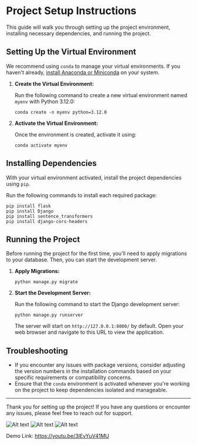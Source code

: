# Project Setup Instructions

This guide will walk you through setting up the project environment, installing necessary dependencies, and running the project.

## Setting Up the Virtual Environment

We recommend using `conda` to manage your virtual environments. If you haven't already, [install Anaconda or Miniconda](https://docs.conda.io/projects/conda/en/latest/user-guide/install/) on your system.

1. **Create the Virtual Environment:**

    Run the following command to create a new virtual environment named `myenv` with Python 3.12.0:

    ```
    conda create -n myenv python=3.12.0
    ```

2. **Activate the Virtual Environment:**

    Once the environment is created, activate it using:

    ```
    conda activate myenv
    ```

## Installing Dependencies

With your virtual environment activated, install the project dependencies using `pip`. 

Run the following commands to install each required package:

```
pip install flask
pip install Django
pip install sentence_transformers
pip install django-cors-headers
```


## Running the Project

Before running the project for the first time, you'll need to apply migrations to your database. Then, you can start the development server.

1. **Apply Migrations:**

    ```
    python manage.py migrate
    ```

2. **Start the Development Server:**

    Run the following command to start the Django development server:

    ```
    python manage.py runserver
    ```

    The server will start on `http://127.0.0.1:8000/` by default. Open your web browser and navigate to this URL to view the application.

## Troubleshooting

- If you encounter any issues with package versions, consider adjusting the version numbers in the installation commands based on your specific requirements or compatibility concerns.
- Ensure that the `conda` environment is activated whenever you're working on the project to keep dependencies isolated and manageable.

---

Thank you for setting up the project! If you have any questions or encounter any issues, please feel free to reach out for support.

![Alt text](Images/p1.png "What is Chat Bot name?")
![Alt text](Images/p2.png "Asking Location")
![Alt text](Images/p3.png "General Information")



Demo Link: https://youtu.be/3IEvYuV41MU
